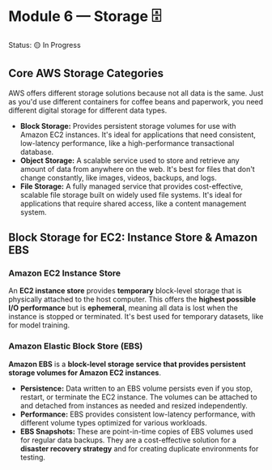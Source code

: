 # Module 6 — Storage 🗄️

Status: 🟡 In Progress

## Core AWS Storage Categories

AWS offers different storage solutions because not all data is the same. Just as you'd use different containers for coffee beans and paperwork, you need different digital storage for different data types.

* **Block Storage:** Provides persistent storage volumes for use with Amazon EC2 instances. It's ideal for applications that need consistent, low-latency performance, like a high-performance transactional database.
* **Object Storage:** A scalable service used to store and retrieve any amount of data from anywhere on the web. It's best for files that don't change constantly, like images, videos, backups, and logs.
* **File Storage:** A fully managed service that provides cost-effective, scalable file storage built on widely used file systems. It's ideal for applications that require shared access, like a content management system.

## Block Storage for EC2: Instance Store & Amazon EBS

### Amazon EC2 Instance Store

An **EC2 instance store** provides **temporary** block-level storage that is physically attached to the host computer. This offers the **highest possible I/O performance** but is **ephemeral**, meaning all data is lost when the instance is stopped or terminated. It's best used for temporary datasets, like for model training.

### Amazon Elastic Block Store (EBS)

**Amazon EBS** is a **block-level storage service that provides persistent storage volumes for Amazon EC2 instances**.

* **Persistence:** Data written to an EBS volume persists even if you stop, restart, or terminate the EC2 instance. The volumes can be attached to and detached from instances as needed and resized independently.
* **Performance:** EBS provides consistent low-latency performance, with different volume types optimized for various workloads.
* **EBS Snapshots:** These are point-in-time copies of EBS volumes used for regular data backups. They are a cost-effective solution for a **disaster recovery strategy** and for creating duplicate environments for testing.
